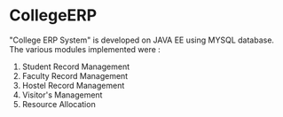 # CollegeERP
"College ERP System" is developed on JAVA EE using MYSQL database. 
The various modules implemented were :
1. Student Record Management 
2. Faculty Record Management 
3. Hostel Record Management 
4. Visitor's Management 
5. Resource Allocation
